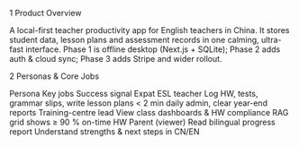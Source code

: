 1 Product Overview

A local-first teacher productivity app for English teachers in China. It stores student data, lesson plans and assessment records in one calming, ultra-fast interface. Phase 1 is offline desktop (Next.js + SQLite); Phase 2 adds auth & cloud sync; Phase 3 adds Stripe and wider rollout.

2 Personas & Core Jobs

Persona	Key jobs	Success signal
Expat ESL teacher	Log HW, tests, grammar slips, write lesson plans	< 2 min daily admin, clear year-end reports
Training-centre lead	View class dashboards & HW compliance	RAG grid shows ≥ 90 % on-time HW
Parent (viewer)	Read bilingual progress report	Understand strengths & next steps in CN/EN
